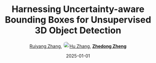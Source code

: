 ---
title: "Harnessing Uncertainty-aware Bounding Boxes for Unsupervised 3D Object Detection"
collection: publications
permalink: /publication/Harnessi2025
date: 2025-01-01
doi: 
keywords: 3d object detection, object detection, detection, 
venue: 'IEEE/CVF International Conference on Computer Vision (ICCV)'
code: 'https://github.com/Ruiyang-061X/UA3D'
author: '<a href="https://zdzheng.xyz/authors/Ruiyang-Zhang" class="author">Ruiyang Zhang</a>, <a href="https://zdzheng.xyz/authors/Hu-Zhang" class="author"> <img src= "https://zdzheng.xyz/coauthors/hu-zhang.jpg" alt="hu-zhang" style="border-radius: 50%; height:20px; width:20px">Hu Zhang</a>, <strong><a href="https://zdzheng.xyz/authors/Zhedong-Zheng" class="author">Zhedong Zheng</a></strong>'
sqlauthor: '{"@type": "Person","name": "Ruiyang Zhang"}, {"@type": "Person","name": "Hu Zhang"}, {"@type": "Person","name": "Zhedong Zheng"}'
citation: ' Ruiyang Zhang,  Hu Zhang,  Zhedong Zheng, &quot;Harnessing Uncertainty-aware Bounding Boxes for Unsupervised 3D Object Detection.&quot; ICCV, 2025.'
pub_year: '2025'
bib: >
    @inproceedings{zhang2024harnessing,<br>author = "Zhang, Ruiyang and Zhang, Hu and Zheng, Zhedong",<br>title = "Harnessing Uncertainty-aware Bounding Boxes for Unsupervised 3D Object Detection",<br>booktitle = "ICCV",<br>code = "https://github.com/Ruiyang-061X/UA3D",<br>year = "2025"
    }

---